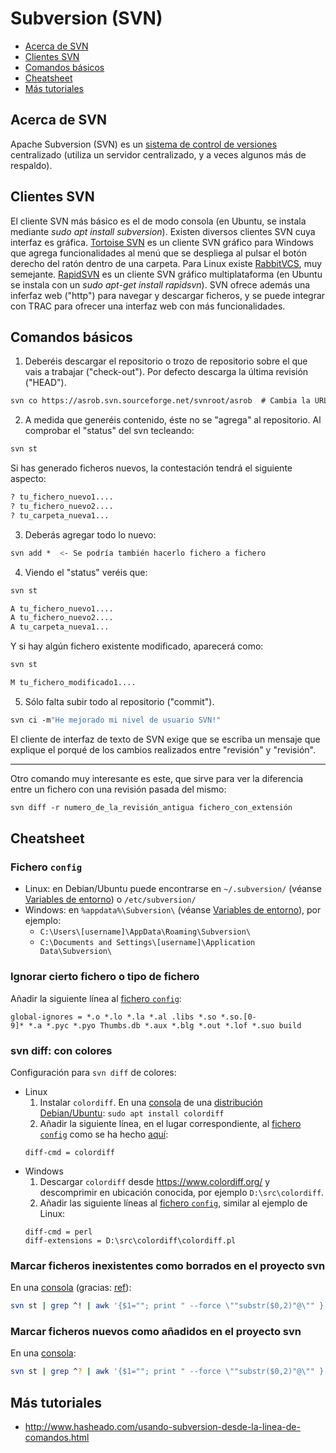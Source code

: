 # Subversion (SVN)

- [Acerca de SVN](#acerca-de-svn)
- [Clientes SVN](#clientes-svn)
- [Comandos básicos](#comandos-básicos)
- [Cheatsheet](#cheatsheet)
- [Más tutoriales](#más-tutoriales)

## Acerca de SVN
Apache Subversion (SVN) es un [sistema de control de versiones](README.md) centralizado (utiliza un servidor centralizado, y a veces algunos más de respaldo).

## Clientes SVN
El cliente SVN más básico es el de modo consola (en Ubuntu, se instala mediante *sudo apt install subversion*). Existen diversos clientes SVN cuya interfaz es gráfica. [Tortoise SVN](http://tortoisesvn.net/downloads) es un cliente SVN gráfico para Windows que agrega funcionalidades al menú que se despliega al pulsar el botón derecho del ratón dentro de una carpeta. Para Linux existe [RabbitVCS](http://www.rabbitvcs.org), muy semejante. [RapidSVN](http://rapidsvn.tigris.org) es un cliente SVN gráfico multiplataforma (en Ubuntu se instala con un *sudo apt-get install rapidsvn*). SVN ofrece además una inferfaz web ("http") para navegar y descargar ficheros, y se puede integrar con TRAC para ofrecer una interfaz web con más funcionalidades.

## Comandos básicos
1. Deberéis descargar el repositorio o trozo de repositorio sobre el que vais a trabajar ("check-out"). Por defecto descarga la última revisión ("HEAD").
```bash
svn co https://asrob.svn.sourceforge.net/svnroot/asrob  # Cambia la URL (http...) por la del repositorio en cuestión. Posiblemente necesites escribir tu contraseña de usuario del repositorio
```

2. A medida que generéis contenido, éste no se "agrega" al repositorio. Al comprobar el "status" del svn tecleando:
```bash
svn st
```

Si has generado ficheros nuevos, la contestación tendrá el siguiente aspecto:
```bash
? tu_fichero_nuevo1....
? tu_fichero_nuevo2....
? tu_carpeta_nueva1...
```

3. Deberás agregar todo lo nuevo:
```bash
svn add *  <- Se podría también hacerlo fichero a fichero
```

4. Viendo el "status" veréis que:
```bash
svn st

A tu_fichero_nuevo1....
A tu_fichero_nuevo2....
A tu_carpeta_nueva1...
```

Y si hay algún fichero existente modificado, aparecerá como:
```bash
svn st

M tu_fichero_modificado1....
```

5. Sólo falta subir todo al repositorio ("commit").
```bash
svn ci -m"He mejorado mi nivel de usuario SVN!"
```

El cliente de interfaz de texto de SVN exige que se escriba un mensaje que explique el porqué de los cambios realizados entre "revisión" y "revisión".

-----

Otro comando muy interesante es este, que sirve para ver la diferencia entre un fichero con una revisión pasada del mismo:

```bash
svn diff -r numero_de_la_revisión_antigua fichero_con_extensión
```

## Cheatsheet

### Fichero `config`
- Linux: en Debian/Ubuntu puede encontrarse en `~/.subversion/` (véanse [Variables de entorno](../environment-variables.md)) o `/etc/subversion/`
- Windows: en `%appdata%\Subversion\` (véanse [Variables de entorno](../environment-variables.md)), por ejemplo:
  - `C:\Users\[username]\AppData\Roaming\Subversion\`
  - `C:\Documents and Settings\[username]\Application Data\Subversion\`

### Ignorar cierto fichero o tipo de fichero
Añadir la siguiente línea al [fichero `config`](#fichero-config):
```
global-ignores = *.o *.lo *.la *.al .libs *.so *.so.[0-9]* *.a *.pyc *.pyo Thumbs.db *.aux *.blg *.out *.lof *.suo build
```

### svn diff: con colores
Configuración para `svn diff` de colores:
- Linux
  1. Instalar `colordiff`. En una [consola](../linux/bash.md) de una [distribución Debian/Ubuntu](../linux/introduction.md#qué-es-una-distribución-de-linux): `sudo apt install colordiff`
  2. Añadir la siguiente línea, en el lugar correspondiente, al [fichero `config`](#fichero-config) como se ha hecho [aquí](https://github.com/asrob-uc3m/tutoriales/commit/708348f02fe1b11cbe0982121fb6f2e098df5886):
    ```
    diff-cmd = colordiff
    ```
- Windows
  1. Descargar `colordiff` desde <https://www.colordiff.org/> y descomprimir en ubicación conocida, por ejemplo `D:\src\colordiff`.
  2. Añadir las siguiente líneas al [fichero `config`](#fichero-config), similar al ejemplo de Linux:
    ```
    diff-cmd = perl
    diff-extensions = D:\src\colordiff\colordiff.pl
    ```

### Marcar ficheros inexistentes como borrados en el proyecto svn
En una [consola](../linux/bash.md) (gracias: [ref](https://stackoverflow.com/questions/9600382/svn-command-to-delete-all-locally-missing-files)):
```bash
svn st | grep ^! | awk '{$1=""; print " --force \""substr($0,2)"@\"" }' | xargs svn rm
```

### Marcar ficheros nuevos como añadidos en el proyecto svn
En una [consola](../linux/bash.md):
```bash
svn st | grep ^? | awk '{$1=""; print " --force \""substr($0,2)"@\"" }' | xargs svn add
```

## Más tutoriales
- http://www.hasheado.com/usando-subversion-desde-la-linea-de-comandos.html

